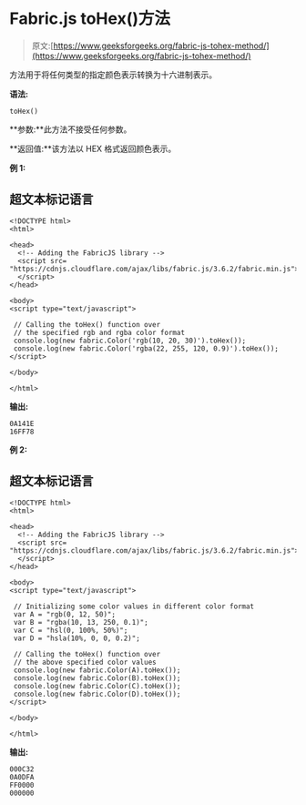 # Fabric.js toHex()方法

> 原文:[https://www.geeksforgeeks.org/fabric-js-tohex-method/](https://www.geeksforgeeks.org/fabric-js-tohex-method/)

方法用于将任何类型的指定颜色表示转换为十六进制表示。

**语法:**

```
toHex()
```

**参数:**此方法不接受任何参数。

**返回值:**该方法以 HEX 格式返回颜色表示。

**例 1:**

## 超文本标记语言

```
<!DOCTYPE html>
<html>

<head>
  <!-- Adding the FabricJS library -->
  <script src=
"https://cdnjs.cloudflare.com/ajax/libs/fabric.js/3.6.2/fabric.min.js">
  </script>
</head>

<body>
<script type="text/javascript">

 // Calling the toHex() function over 
 // the specified rgb and rgba color format
 console.log(new fabric.Color('rgb(10, 20, 30)').toHex());
 console.log(new fabric.Color('rgba(22, 255, 120, 0.9)').toHex());
</script>

</body>

</html>
```

**输出:**

```
0A141E
16FF78
```

**例 2:**

## 超文本标记语言

```
<!DOCTYPE html>
<html>

<head>
  <!-- Adding the FabricJS library -->
  <script src=
"https://cdnjs.cloudflare.com/ajax/libs/fabric.js/3.6.2/fabric.min.js">
  </script>
</head>

<body>
<script type="text/javascript">

 // Initializing some color values in different color format
 var A = "rgb(0, 12, 50)";
 var B = "rgba(10, 13, 250, 0.1)";
 var C = "hsl(0, 100%, 50%)";
 var D = "hsla(10%, 0, 0, 0.2)";

 // Calling the toHex() function over 
 // the above specified color values
 console.log(new fabric.Color(A).toHex());
 console.log(new fabric.Color(B).toHex());
 console.log(new fabric.Color(C).toHex());
 console.log(new fabric.Color(D).toHex());
</script>

</body>

</html>
```

**输出:**

```
000C32
0A0DFA
FF0000
000000
```
